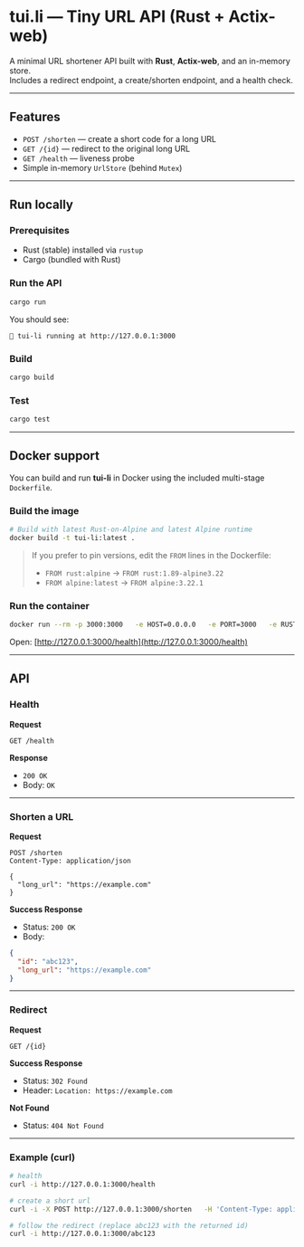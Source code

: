 # tui.li — Tiny URL API (Rust + Actix-web)

A minimal URL shortener API built with **Rust**, **Actix-web**, and an in-memory store.  
Includes a redirect endpoint, a create/shorten endpoint, and a health check.

---

## Features

- `POST /shorten` — create a short code for a long URL  
- `GET /{id}` — redirect to the original long URL  
- `GET /health` — liveness probe  
- Simple in-memory `UrlStore` (behind `Mutex`)  

---

## Run locally

### Prerequisites
- Rust (stable) installed via `rustup`
- Cargo (bundled with Rust)

### Run the API

```bash
cargo run
```

You should see:

```
🚀 tui-li running at http://127.0.0.1:3000
```

### Build

```bash
cargo build
```

### Test

```bash
cargo test
```

---

## Docker support

You can build and run **tui-li** in Docker using the included multi-stage `Dockerfile`.

### Build the image

```bash
# Build with latest Rust-on-Alpine and latest Alpine runtime
docker build -t tui-li:latest .
```

> If you prefer to pin versions, edit the `FROM` lines in the Dockerfile:
> - `FROM rust:alpine`  → `FROM rust:1.89-alpine3.22`
> - `FROM alpine:latest` → `FROM alpine:3.22.1`

### Run the container

```bash
docker run --rm -p 3000:3000   -e HOST=0.0.0.0   -e PORT=3000   -e RUST_LOG=info   --name tui-li   tui-li:latest
```

Open: [http://127.0.0.1:3000/health](http://127.0.0.1:3000/health)

---

## API

### Health

**Request**
```
GET /health
```

**Response**
- `200 OK`
- Body: `OK`

---

### Shorten a URL

**Request**
```
POST /shorten
Content-Type: application/json

{
  "long_url": "https://example.com"
}
```

**Success Response**
- Status: `200 OK`
- Body:
```json
{
  "id": "abc123",
  "long_url": "https://example.com"
}
```

---

### Redirect

**Request**
```
GET /{id}
```

**Success Response**
- Status: `302 Found`
- Header: `Location: https://example.com`

**Not Found**
- Status: `404 Not Found`

---

### Example (curl)

```bash
# health
curl -i http://127.0.0.1:3000/health

# create a short url
curl -i -X POST http://127.0.0.1:3000/shorten   -H 'Content-Type: application/json'   -d '{"long_url":"https://example.com"}'

# follow the redirect (replace abc123 with the returned id)
curl -i http://127.0.0.1:3000/abc123
```
